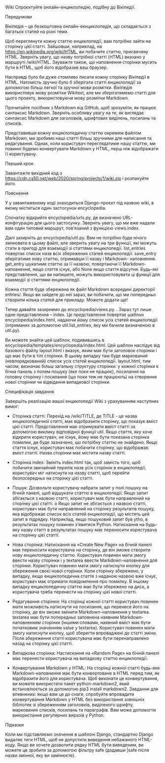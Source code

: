 Wiki
Спроєктуйте онлайн-енциклопедію, подібну до Вікіпедії.

Передумови

Вікіпедія – це безкоштовна онлайн-екнциклопедія, що складається з багатьох статей на різні теми.

Щоб переглянути кожну статтю енциклопедії, вам потрібно зайти на сторінку цієї статті. Зайшовши, наприклад, на https://en.wikipedia.org/wiki/HTML, ви побачите статтю, присвячену HTML. Зверніть увагу, що назву потрібної статті (HTML) вказано у маршруті /wiki/HTML. Зауважте також, що наповнення сторінки мусить бути в HTML, щоб його відобразив ваш браузер.

Насправді було би дуже стомливо писати кожну сторінку Вікіпедії в HTML. Натомість зручно було б зберігати статті енциклопедії за допомогою більш легкої та зручної мови розмітки. Вікіпедія використовує мову розмітки Wikitext, але ми зберігатимемо статті для цього проекту, використовуючи мову розмітки Markdown.

Прочитайте посібник з Markdown від GitHub, щоб зрозуміти, як працює синтаксис Markdown. Зверніть особливу увагу на те, як виглядає синтаксис Markdown для заголовків, шрифтових виділень, посилань та списків.

Представивши кожну енциклопедичну статтю окремим файлом Markdown, ми зробимо наші статті більш зручними для написання та редагування. Однак, коли користувач переглядатиме нашу статтю, ми повинні будемо конвертувати Markdown у HTML, перш ніж відображати її користувачу.

Перший крок

Завантажте вихідний код з https://cdn.cs50.net/web/2020/spring/projects/1/wiki.zip і розпакуйте його.

Пояснення

У у завантаженому коді знаходиться Django-проєкт під назвою wiki, в якому міститься один застосунок encyclopedia.

Спочатку відкрийте encyclopedia/urls.py, де визначено URL-конфігурацію для цього застосунку. Зверніть увагу, що ми вже надали вам один типовий маршрут, пов’язаний з функцією views.index.

Далі зазирніть до encyclopedia/util.py. Вам не потрібно буде нічого змінювати в цьому файлі, але зверніть увагу на три функції, які можуть стати в пригоді для взаємодії зі статтями енциклопедії. list_entries повертає список назв всіх збережених статей енциклопедії. save_entry зберігатиме нову статтю, отримавши її назву і Markdown- наповнення. get_entry шукатиме статтю за її назвою, повертаючи її Markdown-наповнення, якщо стаття існує, або None якщо стаття відсутня. Будь-які представлення, що ви напишете, можуть використовувати ці функції для взаємодії зі статтями енциклопедії.

Кожна стаття буде збережена як файл Markdown всередині директорії entries/. Якщо ви зайдете до неї зараз, ви побачити, що ми попередньо створили кілька статей для прикладу. Можете додати ще!

Тепер давайте зазирнемо до encyclopedia/views.py. . Зараз тут лише одне представлення – index. Це представлення повертає шаблон encyclopedia/index.html, надаючи йому список усіх статей енциклопедії (отриманих за допомогою util.list_entries, яку ми бачили визначеною в util.py).

Ви можете знайти цей шаблон, подивившись в encyclopedia/templates/encyclopedia/index.html. Цей шаблон наслідує від базового файлу layout.html і вказує, яким має бути заголовок сторінки і що має бути в тілі сторінки. В цьому випадку там буде маркований (невпорядкований) список усіх статей енциклопедії. layout.html, тим часом, визначає більш загальну структуру сторінки: у кожної сторінки є бічна панель з полем пошуку (яке поки не працює), посилання на головну сторінку і посилання (що поки теж не працюють) на створення нової сторінки чи відвідання випадкової сторінки.

Специфікація завдання

Завершіть реалізацію вашої енциклопедії Wiki з урахуванням наступних вимог:

* Сторінка статті: Перехід на /wiki/TITLE, де TITLE - це назва енциклопедичної статті, має відобразити сторінку, що показує вміст цієї статті.
Представлення має отримувати вміст статті за допомогою виклику відповідної функції util.
Якщо стаття, яку хоче відкрити користувач, не існує, йому має бути показана сторінка помилки, де буде зазначено, що потрібну статтю не знайдено.
Якщо стаття існує, користувач має побачити сторінку, що відображає вміст статті. Назва сторінки має містити назву статті.

* Сторінка index: Змініть index.html так, щоб замість того, щоб побачити звичайний перелік назв усіх сторінок в енциклопедії, користувач міг натиснути на назву статті, щоб перейти безпосередньо на сторінку цієї статті.

* Пошук: Дозвольте користувачу набрати запит у полі пошуку на бічній панелі, щоб відшукати статтю в енциклопедії.
Якщо запит збігається з назвою статті, користувач має бути направлений на сторінку цієї статті.
o Якщо запит не збігається з назвою статті, користувач має бути направлений на сторінку результатів пошуку, яка відображає список всіх статей енциклопедії, що містять цей запит в підрядку. Наприклад, якщо пошуковий запит був ytho, в результатах пошуку повинен з'явитися Python.
Натискання на будь-яку назву статті в результатах пошуку має переносити користувача на сторінку цієї статті.

* Нова сторінка: Натискання на «Create New Page» на бічній панелі має переносити користувача на сторінку, де він зможе створити нову енциклопедичну статтю.
Користувач повинен мати змогу ввести назву сторінки і у textarea ввести Markdown-наповнення для сторінки.
Користувач повинен мати змогу натиснути кнопку для збереження своєї нової сторінки.
Коли сторінку збережено, у випадку, якщо енциклопедична стаття з наданою назвою вже існує, користувач має отримати повідомлення про помилку.
В іншому випадку енциклопедичну статтю має бути збережено на диск, а користувача треба перенести на сторінку цієї нової статті.

* Редагування сторінки: На сторінці кожної статті користувач повинен мати можливість натиснути на посилання, що перенесе його на сторінку, де він зможе змінити Markdown-наповнення у textarea.
textarea має бути попередньо заповнена наявним Markdown-наповненням сторінки (іншими словами, наявний вміст має бути початковим значенням value у textarea).
Користувач повинен мати змогу натиснути кнопку, щоб зберегти впроваджені до статті зміни.
Після збереження статті користувача має бути перенаправлено назад на сторінку цієї статті.

* Випадкова сторінка: Настискання на «Random Page» на бічній панелі має перенести користувача на випадкову статтю енциклопедії.

* Конвертування Markdown у HTML: На сторінці кожної статті будь-яке Markdown-наповнення має бути конвертоване в HTML перед тим, як відобразити його для користувача. Щоб виконати це конвертування, ви можете використати пакет python-markdown2, який встановлюється за допомогою pip3 install markdown2.
Завдання для впевнених: якщо вам це до снаги, спробуйте впровадити конвертування Markdown у HTML без використання зовнішніх бібліотек зі збереженням заголовків, виділеного шрифту, маркованих списків, посилань та параграфів. Вам може допомогти використання регулярних виразів у Python.

Підказки

Коли ми підставляємо значення в шаблоні Django, стандартно Django видаляє теги HTML, щоб не допустити виведення небажаного HTML-коду. Якщо ви хочете дозволити рядку HTML бути виведеним, ви можете це зробити за допомогою фільтру safe (додавши |safe після назви змінної, яку ви замінюєте).
